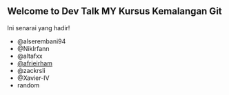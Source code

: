 ## Welcome to Dev Talk MY Kursus Kemalangan Git

Ini senarai yang hadir!
- @alserembani94
- @NikIrfann
- @altafxx
- [@afrieirham](https://github.com/afrieirham)
- @zackrsli
- @Xavier-IV
- random
